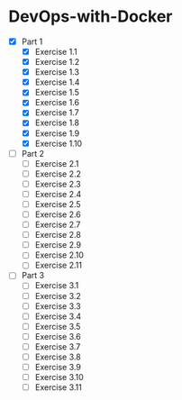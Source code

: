 # DevOps-with-Docker

- [x] Part 1
  - [x] Exercise 1.1
  - [x] Exercise 1.2
  - [x] Exercise 1.3
  - [x] Exercise 1.4
  - [x] Exercise 1.5
  - [x] Exercise 1.6
  - [x] Exercise 1.7
  - [x] Exercise 1.8
  - [x] Exercise 1.9
  - [x] Exercise 1.10
- [ ] Part 2
  - [ ] Exercise 2.1
  - [ ] Exercise 2.2
  - [ ] Exercise 2.3
  - [ ] Exercise 2.4
  - [ ] Exercise 2.5
  - [ ] Exercise 2.6
  - [ ] Exercise 2.7
  - [ ] Exercise 2.8
  - [ ] Exercise 2.9
  - [ ] Exercise 2.10
  - [ ] Exercise 2.11
- [ ] Part 3
  - [ ] Exercise 3.1
  - [ ] Exercise 3.2
  - [ ] Exercise 3.3
  - [ ] Exercise 3.4
  - [ ] Exercise 3.5
  - [ ] Exercise 3.6
  - [ ] Exercise 3.7
  - [ ] Exercise 3.8
  - [ ] Exercise 3.9
  - [ ] Exercise 3.10
  - [ ] Exercise 3.11
